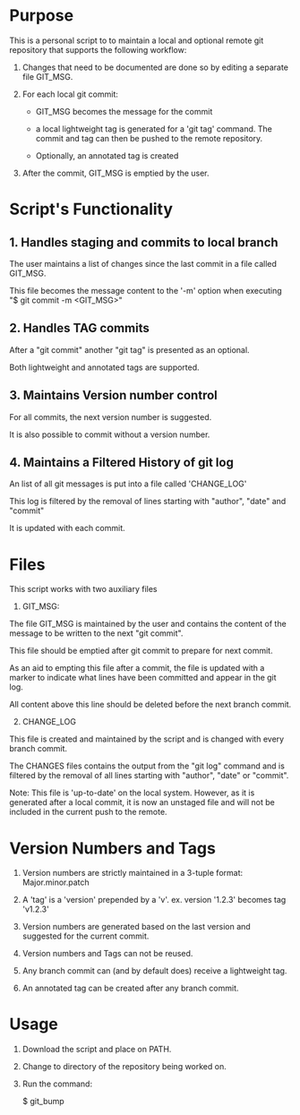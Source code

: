 # Purpose

This is a personal script to to maintain a local and optional remote git repository that supports the following workflow:

1. Changes that need to be documented are done so by editing a separate file GIT_MSG.

2. For each local git commit:
    
    - GIT_MSG becomes the message for the commit

    - a local lightweight tag is generated for a 'git tag' command. The commit and tag can then be pushed to the remote repository.
    
    - Optionally, an annotated tag is created 

3. After the commit, GIT_MSG is emptied by the user.


# Script's Functionality

## 1. Handles staging and commits to local branch

The user maintains a list of changes since the last commit in a file called GIT_MSG. 

This file becomes the message content to the '-m' option when executing "$ git commit -m <GIT_MSG>"

## 2. Handles TAG commits

After a "git commit" another "git tag" is presented as an optional.

Both lightweight and annotated tags are supported.

## 3. Maintains Version number control

For all commits, the next version number is suggested. 

It is also possible to commit without a version number.

## 4. Maintains a Filtered History of git log

An list of all git messages is put into a file called 'CHANGE_LOG'

This log is filtered by the removal of lines starting with "author", "date" and "commit"

It is updated with each commit.

# Files

 This script works with two auxiliary files

1. GIT_MSG:

The file GIT_MSG is maintained by the user and contains the content of the message to be written to the next "git commit".

This file should be emptied after git commit to prepare for next commit.

As an aid to empting this file after a commit, the file is updated with a marker to indicate what lines have been committed and appear in the git log.

All content above this line should be deleted before the next branch commit.

2. CHANGE_LOG

This file is created and maintained by the script and is changed with every branch commit.

The CHANGES files contains the output from the "git log" command and is filtered by the removal of all lines starting with "author", "date" or "commit".

Note: This file is 'up-to-date' on the local system. However, as it is generated after a local commit, it is now an unstaged file and will not be included in the current push to the remote.

# Version Numbers and Tags

1. Version numbers are strictly maintained in a 3-tuple format: Major.minor.patch

2. A 'tag' is a 'version' prepended by a 'v'. ex. version '1.2.3' becomes tag 'v1.2.3'

3. Version numbers are generated based on the last version and suggested for the current commit.

4. Version numbers and Tags can not be reused.

5. Any branch commit can (and by default does) receive a lightweight tag.

6. An annotated tag can be created after any branch commit.

# Usage

1. Download the script and place on PATH.

2. Change to directory of the repository being worked on.

3. Run the command:

    $ git_bump


